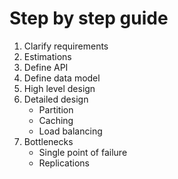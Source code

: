 # Step by step guide

1.  Clarify requirements
2.  Estimations
3.  Define API
4.  Define data model
5.  High level design
6.  Detailed design
    -   Partition
    -   Caching
    -   Load balancing
7.  Bottlenecks
    -   Single point of failure
    -   Replications
    
